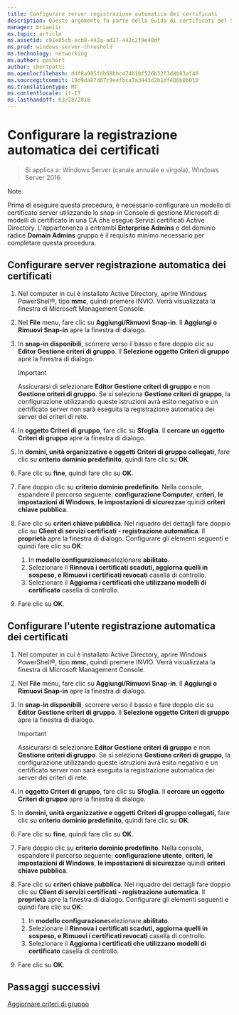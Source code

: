 ```yaml
---
title: Configurare server registrazione automatica dei certificati
description: Questo argomento fa parte della Guida di certificati del Server di distribuzione per le distribuzioni Wireless e cablate 802.1 X
manager: brianlic
ms.topic: article
ms.assetid: c81e85cb-ecb8-442a-ad27-442c2f9e40df
ms.prod: windows-server-threshold
ms.technology: networking
ms.author: pashort
author: shortpatti
ms.openlocfilehash: ddf8a905fdb68bbc474b10f526b32f3d8b83af46
ms.sourcegitcommit: 19d9da87d87c9eefbca7a3443d2b1df486b0b010
ms.translationtype: MT
ms.contentlocale: it-IT
ms.lasthandoff: 03/28/2018
---
```

# <a name="configure-certificate-auto-enrollment"></a>Configurare la registrazione automatica dei certificati

>Si applica a: Windows Server (canale annuale e virgola), Windows Server 2016

> [!NOTE]
> Prima di eseguire questa procedura, è necessario configurare un modello di certificato server utilizzando lo snap-in Console di gestione Microsoft di modelli di certificato in una CA che esegue Servizi certificati Active Directory.
L'appartenenza a entrambi **Enterprise Admins** e del dominio radice **Domain Admins** gruppo è il requisito minimo necessario per completare questa procedura.

## <a name="configure-server-certificate-auto-enrollment"></a>Configurare server registrazione automatica dei certificati

1. Nel computer in cui è installato Active Directory, aprire Windows PowerShell&reg;, tipo **mmc**, quindi premere INVIO. Verrà visualizzata la finestra di Microsoft Management Console.
2. Nel **File** menu, fare clic su **Aggiungi/Rimuovi Snap-in**. Il **Aggiungi o Rimuovi Snap-in** apre la finestra di dialogo.
3. In **snap-in disponibili**, scorrere verso il basso e fare doppio clic su **Editor Gestione criteri di gruppo**. Il **Selezione oggetto Criteri di gruppo** apre la finestra di dialogo.

     > [!IMPORTANT]
     > Assicurarsi di selezionare **Editor Gestione criteri di gruppo** e non **Gestione criteri di gruppo**. Se si seleziona **Gestione criteri di gruppo**, la configurazione utilizzando queste istruzioni avrà esito negativo e un certificato server non sarà eseguita la registrazione automatica dei server dei criteri di rete.

4. In **oggetto Criteri di gruppo**, fare clic su **Sfoglia**. Il **cercare un oggetto Criteri di gruppo** apre la finestra di dialogo.
5. In **domini, unità organizzative e oggetti Criteri di gruppo collegati,** fare clic su **criterio dominio predefinito**, quindi fare clic su **OK**.
6. Fare clic su **fine**, quindi fare clic su **OK**.
7. Fare doppio clic su **criterio dominio predefinito**. Nella console, espandere il percorso seguente: **configurazione Computer**, **criteri**, **le impostazioni di Windows**, **le impostazioni di sicurezza**e quindi **criteri chiave pubblica**.
8. Fare clic su **criteri chiave pubblica**. Nel riquadro dei dettagli fare doppio clic su **Client di servizi certificati - registrazione automatica**. Il **proprietà** apre la finestra di dialogo. Configurare gli elementi seguenti e quindi fare clic su **OK**:

     1. In **modello configurazione**selezionare **abilitato**.
     2. Selezionare il **Rinnova i certificati scaduti, aggiorna quelli in sospeso, e Rimuovi i certificati revocati** casella di controllo.
     3. Selezionare il **Aggiorna i certificati che utilizzano modelli di certificato** casella di controllo.

9. Fare clic su **OK**.

## <a name="configure-user-certificate-auto-enrollment"></a>Configurare l'utente registrazione automatica dei certificati

1. Nel computer in cui è installato Active Directory, aprire Windows PowerShell&reg;, tipo **mmc**, quindi premere INVIO. Verrà visualizzata la finestra di Microsoft Management Console.
2. Nel **File** menu, fare clic su **Aggiungi/Rimuovi Snap-in**. Il **Aggiungi o Rimuovi Snap-in** apre la finestra di dialogo.
3. In **snap-in disponibili**, scorrere verso il basso e fare doppio clic su **Editor Gestione criteri di gruppo**. Il **Selezione oggetto Criteri di gruppo** apre la finestra di dialogo.

     > [!IMPORTANT]
     > Assicurarsi di selezionare **Editor Gestione criteri di gruppo** e non **Gestione criteri di gruppo**. Se si seleziona **Gestione criteri di gruppo**, la configurazione utilizzando queste istruzioni avrà esito negativo e un certificato server non sarà eseguita la registrazione automatica dei server dei criteri di rete.

4. In **oggetto Criteri di gruppo**, fare clic su **Sfoglia**. Il **cercare un oggetto Criteri di gruppo** apre la finestra di dialogo.
5. In **domini, unità organizzative e oggetti Criteri di gruppo collegati,** fare clic su **criterio dominio predefinito**, quindi fare clic su **OK**.
6. Fare clic su **fine**, quindi fare clic su **OK**.
7. Fare doppio clic su **criterio dominio predefinito**. Nella console, espandere il percorso seguente: **configurazione utente**, **criteri**, **le impostazioni di Windows**, **le impostazioni di sicurezza**e quindi **criteri chiave pubblica**.
8. Fare clic su **criteri chiave pubblica**. Nel riquadro dei dettagli fare doppio clic su **Client di servizi certificati - registrazione automatica**. Il **proprietà** apre la finestra di dialogo. Configurare gli elementi seguenti e quindi fare clic su **OK**:

     1. In **modello configurazione**selezionare **abilitato**.
     2. Selezionare il **Rinnova i certificati scaduti, aggiorna quelli in sospeso, e Rimuovi i certificati revocati** casella di controllo.
     3. Selezionare il **Aggiorna i certificati che utilizzano modelli di certificato** casella di controllo.

9. Fare clic su **OK**.

## <a name="next-steps"></a>Passaggi successivi

[Aggiornare criteri di gruppo](refresh-group-policy.md)